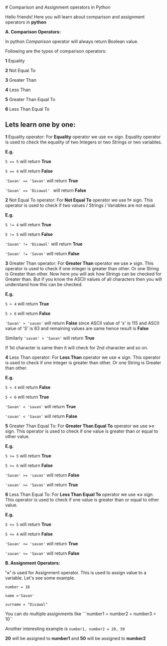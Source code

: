﻿﻿# Comparison and Assignment operators in Python

 Hello friends! Here you will learn about comparison and assignment operators in **python**




**A. Comparison Operators:**

In python *Comparison* operator will always return Boolean value.

Following are the types of comparison operators:

**1** Equality 

**2**  Not Equal To 

**3** Greater Than

**4** Less Than 

**5**  Greater Than Equal To

**6** Less Than Equal To

## Lets learn one by one:

**1** Equality operator: For **Equality** operator we use **==** sign. Equality operator is used to check the equality of two Integers or two Strings or two variables.

**E.g.** 

``5 == 5``  will return **True**

``5 == 4`` will return **False**

``'Savan' == 'Savan'`` will return **True**

``'Savan' == 'Disawal' `` will return **False**

**2** Not Equal To operator: For **Not Equal To** operator we use **!=** sign. This operator is used to check if two values / Strings / Variables are not equal. 

**E.g.**  

``5 != 4`` will return **True**

``5 != 5`` will return **False**

``'Savan' != 'Disawal'`` will return **True**

``'Savan' != 'Savan'`` will return **False**

**3** Greater Than operator: For **Greater Than** operator we use **>** sign. This operator is used to check if one integer is greater than other. Or one String is Greater than other. Now here you will ask how Strings can be checked for Greater than. But if you know the ASCII values of all characters then you will understand how this can be checked.

**E.g.**

``5 > 4`` will return **True**

``5 > 6`` will return **False**

``'Savan' > 'savan'`` will return **False**  since ASCII value of 's' is 115 and ASCII value of 'S' is 83 and remaining values are same hence result is **False**

Similarly ``'savan' > 'Savan'`` will return **True**

If 1st character is same then it will check for 2nd character and so on.

**4** Less Than operator: For **Less Than** operator we use **<** sign. This operator is used to check if one integer is greater than other. Or one String is Greater than other.

**E.g.**

``5 < 4`` will return **False**

``5 < 6`` will return **True**

``'Savan' < 'savan'`` will return **True** 

``'savan' < 'Savan'`` will return **False**

 
**5** Greater Than Equal To: For **Greater Than Equal To** operator we use **>=** sign. This operator is used to check if one value is greater than or equal to other value. 

**E.g.**


``5 >= 5`` will return **True**

``5 >= 6`` will return **False**

``'Savan' >= 'savan'`` will return **False**

``'savan' >= 'Savan'`` will return **True**


**6** Less Than Equal To: For **Less Than Equal To** operator we use **<=** sign. This operator is used to check if one value is greater than or equal to other value. 

**E.g.**


``5 <= 5`` will return **True**

``5 <= 4`` will return **False**

``'Savan' <= 'savan'`` will return **True**

``'savan' <= 'Savan'`` will return **False**

**B. Assignment Operators:**

__'='__ is used for Assignment operator. This is used to assign value to a variable.
Let's see some example.

``number = 10``

``name ='Savan'``

``surname = "Disawal"``

You can do multiple assignments like ```number1 = number2 = number3 = 10``

Another interesting example is ``number1, number2 = 20, 50``

__20__ will be assigned to __number1__ and __50__ will be assigned to __number2__


